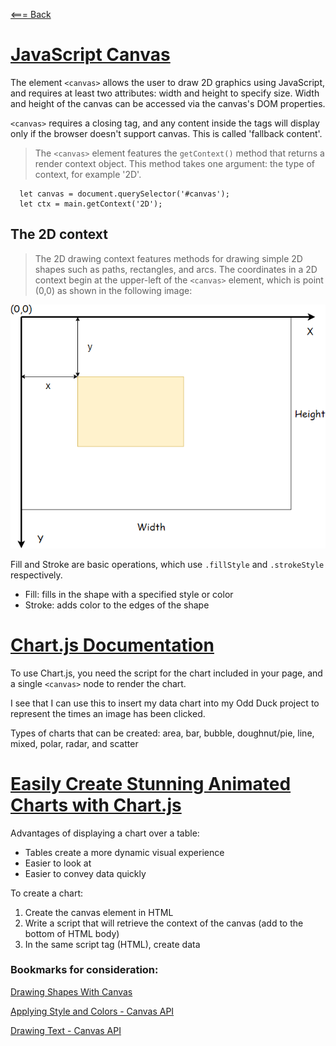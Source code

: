 [<=== Back](README.md)

# [JavaScript Canvas](https://www.javascripttutorial.net/web-apis/javascript-canvas/)

The element `<canvas>` allows the user to draw 2D graphics using JavaScript, and requires at least two attributes: width and height to specify size. Width and height of the canvas can be accessed via the canvas's DOM properties.

`<canvas>` requires a closing tag, and any content inside the tags will display only if the browser doesn't support canvas. This is called 'fallback content'.

> The `<canvas>` element features the `getContext()` method that returns a render context object. This method takes one argument: the type of context, for example '2D'.

```
  let canvas = document.querySelector('#canvas');
  let ctx = main.getContext('2D');
```

## The 2D context

> The 2D drawing context features methods for drawing simple 2D shapes such as paths, rectangles, and arcs. The coordinates in a 2D context begin at the upper-left of the `<canvas>` element, which is point (0,0) as shown in the following image:

![JavaScript Canvas](img/JavaScript-Canvas.png)

Fill and Stroke are basic operations, which use `.fillStyle` and `.strokeStyle` respectively.
- Fill: fills in the shape with a specified style or color
- Stroke: adds color to the edges of the shape

# [Chart.js Documentation](https://www.chartjs.org/docs/latest/)

To use Chart.js, you need the script for the chart included in your page, and a single `<canvas>` node to render the chart.

I see that I can use this to insert my data chart into my Odd Duck project to represent the times an image has been clicked. 

Types of charts that can be created: area, bar, bubble, doughnut/pie, line, mixed, polar, radar, and scatter

# [Easily Create Stunning Animated Charts with Chart.js](https://www.webdesignerdepot.com/2013/11/easily-create-stunning-animated-charts-with-chart-js/)

Advantages of displaying a chart over a table:
- Tables create a more dynamic visual experience
- Easier to look at
- Easier to convey data quickly

To create a chart:
1. Create the canvas element in HTML
2. Write a script that will retrieve the context of the canvas (add to the bottom of HTML body)
3. In the same script tag (HTML), create data

### Bookmarks for consideration:

[Drawing Shapes With Canvas](https://developer.mozilla.org/en-US/docs/Web/API/Canvas_API/Tutorial/Drawing_shapes)

[Applying Style and Colors - Canvas API](https://developer.mozilla.org/en-US/docs/Web/API/Canvas_API/Tutorial/Applying_styles_and_colors)

[Drawing Text - Canvas API](https://developer.mozilla.org/en-US/docs/Web/API/Canvas_API/Tutorial/Drawing_text)